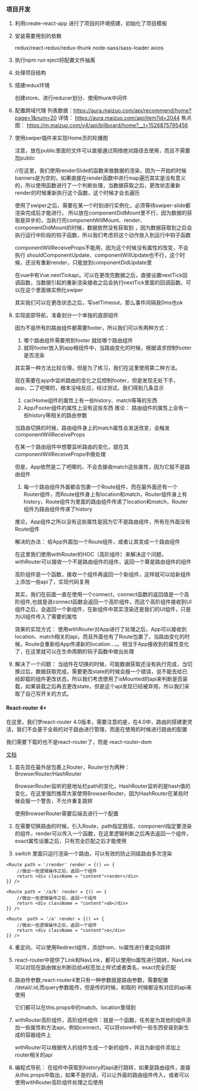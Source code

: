 
### 项目开发

1. 利用create-react-app 进行了项目的环境搭建，初始化了项目模板

2. 安装需要用到的依赖

    redux/react-redux/redux-thunk
    node-sass/sass-loader
    axios

3. 执行npm run eject将配置文件抽离

4. 处理项目结构

5. 搭建redux环境

    创建store、进行reducer划分、使用thunk中间件
6. 配置跨域代理
    列表数据：https://aura.maizuo.com/api/recommend/home?page=1&num=20
    详情： https://aura.maizuo.com/api/item?id=2044
    焦点图： https://m.maizuo.com/v4/api/billboard/home?__t=1526875795456

7. 使用swiper插件来实现Home页的轮播图

    注意，放在public里面的文件可以直接通过网络绝对路径去使用，而且不需要加public

    //在这里，我们使用renderSlide的函数来做数据的渲染，因为一开始的时候banners是为空的，如果直接在render函数中进行map遍历其实是没有意义的，所以使用函数进行了一个判断处理，当数据获取之后，更改状态重新render的时候重新执行这个函数，这个时候才会去遍历

    使用了swiper之后，需要在某一个时刻进行实例化，必须等待swiper-slide都渲染完成后才能进行，
    所以放在componentDidMount里不行，因为数据的获取是异步的，当执行完componentWillMount、render、componentDidMount的时候，数据依然没有获取到
    ，因为数据获取到之后会执行运行中阶段的钩子函数，所以我们考虑将这个动作放入到运行中钩子函数

    componentWillReceiveProps不能用，因为这个时候没有属性的改变，不会执行
    shouldComponentUpdate、componentWillUpdate也不行，这个时候，还没有重新render，只能放到componentDidUpdate里

    在vue中有Vue.nextTickapi，可以在更改完数据之后，直接设置nextTick回调函数，当数据引起的重新渲染接收之后会执行nextTick里面的回调函数。可以在这个里面做实例化swiper

    其实我们可以在更改状态之后，写setTimeout，那么事件间隔我0ms也ok


8. 实现底部导航，准备划分一个单独的底部组件

    因为不是所有的路由组件都需要footer，所以我们可以有两种方式：
    1. 哪个路由组件需要用到footer 就给哪个路由组件
    2. 就将footer放入到app根组件中，当路由变化的时候，根据请求控制footer是否渲染

    其实第一种方法比较合理，但是为了练习，我们在这里使用第二种方法。

    现在需要在app中监听路由的变化之后控制footer，但是发现无处下手，app，二了吧唧的，根本没啥反应，经过测试，我们得到几条显示

    1. car/Home组件的属性上有一些history、match等等的东西
    2. App/Footer组件的属性上没有这些东西
    推论： 路由组件的属性上会有一些history等相关的路由参数

    当路由切换的时候，路由组件身上的match属性会发送改变，会触发componentWillReceiveProps

    在某一个路由组件中想要监听路由的变化，就在其componentWillReceiveProps中做处理

    但是，App依然是二了吧唧的，不会去接收match这些属性，因为它就不是路由组件

    1. 每一个路由组件外面都会包裹一个Route组件，而在最外面还有一个Router组件，而Route组件身上有location和match，Router组件身上有history，Route组件为里面的路由组件传递了location和match，Router组件为路由组件传递了history

    推论，App组件之所以没有这些属性是因为它不是路由组件，所有在外面没有Route组件

    解决的办法： 给App外面加一个Route组件，或者让其变成一个路由组件


    在这里我们使用withRouter的HOC（高阶组件）来解决这个问题，withRouter可以接收一个不是路由组件的组件，返回一个算是路由组件的组件

    高阶组件是一个函数，接收一个组件再返回一个新组件，这样就可以给新组件上添加一些api了，实现代码复用

    其实，我们在前面一直在使用一个connect，connect函数的返回值是一个高阶组件,也就是说connect函数会返回一个高阶组件，而这个高阶组件接收到UI组件之后，会返回一个新组件，在新组件中其实渲染还是我们的UI组件，只是为UI组件传入了需要的属性

    效果的实现方式： 使用withRouter对App进行了处理之后，App可以接收到location、match相关的api，而且外面也有了Route包裹了，当路由变化的时候，Route会重新给App传递新的location...，。相当于App接收到的属性变化了，在这里就可以在生命周期的钩子函数中做出处理


9. 解决了一个问题： 当组件在切换的时候，可能数据获取还没有执行完成，当切换过后，数据获取完成，需要更改state的时候会报一个错误，说不能去给已经卸载的组件更改状态，所以我们考虑使用了isMounted的api来判断是否装载，如果装载之后再去更改state，但是这个api发现已经被弃用，所以我们采取了自己写开关的方式。

#### React-router 4+

在这里，我们学react-router 4.0版本，需要注意的是，在4.0中，路由的搭建更灵活，我们不会基于全局的对于路由进行管理，而是在使用的时候进行路由的配置

我们需要下载的也不是react-router了，而是 react-router-dom

[文档](http://reacttraining.cn/)

1. 首先现在最外层包裹上Router，Router分为两种：BrowserRouter/HashRouter

	BrowserRouter监听的是地址栏path的变化，HashRouter监听的是hash值的变化，在这里强烈推荐大家使用BrowserRouter，因为HashRouter在某些时候会报一个警告，不允许重复跳转

    使用BrowserRouter需要后端去进行一个配置

2. 在需要切换路由的时候，引入Route，path指定路径，component指定要渲染的组件，render可以传入一个函数，在这里逻辑判断之后再去返回一个组件，exact属性设置之后，只有完全匹配之后才能使用

3. switch 里面只运行渲染一个路由，可以有效的防止同级路由多次渲染



<Switch>
   	<Route exact path = '/' component = {Home} />
   	
   	
   	<Route path = '/render' render = {() => {
   		//做出一些逻辑操作之后，返回一个组件
   		return <div className = "content">render</div>
   	}} />
   	
   	<Route path = '/a/b' render = {() => {
   		//做出一些逻辑操作之后，返回一个组件
   		return <div className = "content">ab</div>
   	}} />
   	
   	<Route  path = '/a' render = {() => {
   		//做出一些逻辑操作之后，返回一个组件
   		return <div className = "content">a</div>
   	}} />
   	
   	
</Switch>

4. 重定向，可以使用Redirect组件，添加from、to属性进行重定向跳转

5. react-router中提供了Link和NavLink，都可以使用to属性进行跳转，NavLink可以对现在路由做出判断后给a标签加上样式或者类名，exact完全匹配

5. 路由传参数,react-router4里只有一种参数就是路由参数，需要配置 /detail/:id,而query参数能传，但是传的时候，和取的 时候都没有对应的api来使用

	它们都可以在this.props中的match、location里得到

6. withRouter高阶组件，高阶组件组件：就是一个函数，任务是为其他的组件添加一些属性和方法api，例如connect，可以将store中的一些东西安装到新生成的容器组件上

	withRouter可以根据传入的组件生成一个新的组件，并且为新组件添加上router相关的api
	
7. 编程式导航： 在组件中获取到history的api进行跳转，如果是路由组件，直接从this.props中取出，如果不是的话，可以让外面的路由组件传入，或者可以使用withRouter高阶组件处理之后使用

